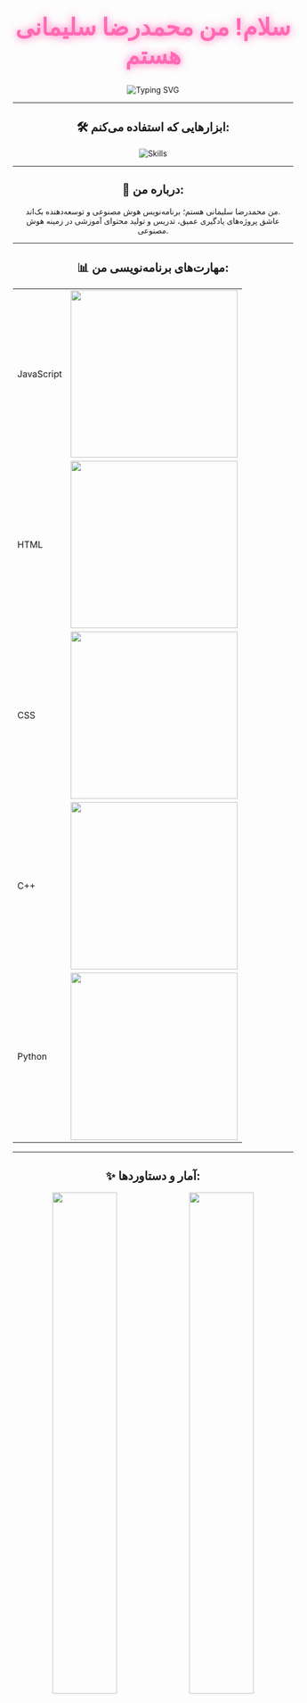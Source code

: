 <!-- تایپینگ انیمیشن خوش‌آمدگویی -->
<div align="center">
  <h1 style="font-size: 3em; color: #FF69B4; text-shadow: 0 0 15px #FF69B4;">سلام! من محمدرضا سلیمانی هستم</h1>
  <img src="https://readme-typing-svg.demolab.com?font=Fira+Code&weight=600&size=28&duration=3000&pause=500&color=36BCF7&background=FFFFFF00&center=true&vCenter=true&multiline=true&width=1000&height=80&lines=برنامه‌نویس+هوش+مصنوعی+%7C+دانشجوی+IT;به+پروفایل+من+خوش+آمدید!+💻🚀" alt="Typing SVG" />
</div>

---

<!-- ابزارها و تکنولوژی‌ها -->
<h2 align="center">🛠️ ابزارهایی که استفاده می‌کنم:</h2>
<div align="center">
  <img src="https://skillicons.dev/icons?i=html,css,js,react,redux,tailwind,ts,nodejs,python,django,flask,figma,github&theme=light" alt="Skills" />
</div>

---

<!-- درباره من -->
<h2 align="center">🎯 درباره من:</h2>
<p align="center">
  من محمدرضا سلیمانی هستم؛ برنامه‌نویس هوش مصنوعی و توسعه‌دهنده بک‌اند. <br>
  عاشق پروژه‌های یادگیری عمیق، تدریس و تولید محتوای آموزشی در زمینه هوش مصنوعی.
</p>

---

<!-- نمودار مهارت‌ها -->
<h2 align="center">📊 مهارت‌های برنامه‌نویسی من:</h2>
<div align="center">
  <table>
    <tr>
      <td>JavaScript</td>
      <td>
        <img src="https://progress-bar.dev/80/?title=JavaScript&color=FFDD44" width="300px"/>
      </td>
    </tr>
    <tr>
      <td>HTML</td>
      <td>
        <img src="https://progress-bar.dev/90/?title=HTML&color=FF5733" width="300px"/>
      </td>
    </tr>
    <tr>
      <td>CSS</td>
      <td>
        <img src="https://progress-bar.dev/90/?title=CSS&color=29B6F6" width="300px"/>
      </td>
    </tr>
    <tr>
      <td>C++</td>
      <td>
        <img src="https://progress-bar.dev/10/?title=C++&color=4CAF50" width="300px"/>
      </td>
    </tr>
    <tr>
      <td>Python</td>
      <td>
        <img src="https://progress-bar.dev/15/?title=Python&color=FFC107" width="300px"/>
      </td>
    </tr>
  </table>
</div>

---

<!-- آمار گیت‌هاب -->
<h2 align="center">✨ آمار و دستاوردها:</h2>
<div align="center">
  <img src="https://github-readme-stats.vercel.app/api?username=MohammadrezaSolimani&show_icons=true&theme=radical&count_private=true" width="48%" />
  <img src="https://streak-stats.demolab.com?user=MohammadrezaSolimani&theme=radical&hide_border=true" width="48%" />
</div>

<!-- نمودار دایره‌ای زبان‌ها -->
<div align="center">
  <img src="https://github-profile-summary-cards.vercel.app/api/cards/repos-per-language?username=MohammadrezaSolimani&theme=radical" width="32%" />
  <img src="https://github-profile-summary-cards.vercel.app/api/cards/most-commit-language?username=MohammadrezaSolimani&theme=radical" width="32%" />
  <img src="https://github-profile-summary-cards.vercel.app/api/cards/stats?username=MohammadrezaSolimani&theme=radical" width="32%" />
</div>

---

<!-- شبکه‌های اجتماعی -->
<h2 align="center">🌐 ارتباط با من:</h2>
<p align="center">
  <a href="https://instagram.com/soleimani_mamadreza"><img src="https://img.icons8.com/color/48/000000/instagram-new--v1.png" alt="Instagram" /></a>
  <a href="https://t.me/Solimani_reza"><img src="https://img.icons8.com/color/48/000000/telegram-app--v1.png" alt="Telegram" /></a>
  <a href="mailto:mohamadrezasoelymani53@gmail.com"><img src="https://img.icons8.com/color/48/000000/gmail-new.png" alt="Email" /></a>
  <a href="https://github.com/MohammadrezaSolimani"><img src="https://img.icons8.com/color/48/000000/github--v1.png" alt="GitHub" /></a>
</p>

---

<!-- پیام پایانی -->
<h2 align="center">🎉 از بازدید شما متشکرم!</h2>
<p align="center">اگر از پروفایل من خوشت اومده، لطفاً یه ⭐ به پروژه‌هام بده!</p>
<div align="center">
  <img src="https://media.giphy.com/media/hvRJCLFzcasrR4ia7z/giphy.gif" width="50" />
</div>
